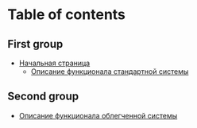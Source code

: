 # Table of contents

## First group

* [Начальная страница](README.md)
  * [Описание функционала стандартной системы](docs/opisanie-funkcionala-standart.md)

## Second group

* [Описание функционала облегченной системы](docs/opisanie-funkcionala-oblegchennoi-versii.md)

